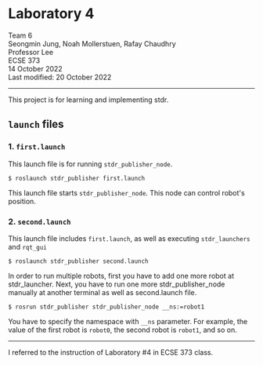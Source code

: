 # Laboratory 4

Team 6  
Seongmin Jung, Noah Mollerstuen, Rafay Chaudhry  
Professor Lee  
ECSE 373  
14 October 2022  
Last modified: 20 October 2022  

---

This project is for learning and implementing stdr.

## `launch` files

### 1. `first.launch`

This launch file is for running `stdr_publisher_node`.

    $ roslaunch stdr_publisher first.launch


This launch file starts `stdr_publisher_node`. This node can control robot's position.

### 2. `second.launch`

This launch file includes `first.launch`, as well as executing `stdr_launchers` and `rqt_gui`

    $ roslaunch stdr_publisher second.launch

In order to run multiple robots, first you have to add one more robot at stdr_launcher. Next, you have to run one more stdr_publisher_node manually at another terminal as well as second.launch file.

    $ rosrun stdr_publisher stdr_publisher_node __ns:=robot1

You have to specify the namespace with `__ns` parameter. For example, the value of the first robot is `robot0`, the second robot is `robot1`, and so on.

---

I referred to the instruction of Laboratory #4 in ECSE 373 class.
